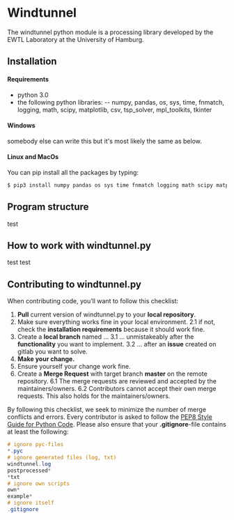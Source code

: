 # Windtunnel 
The windtunnel python module is a processing library developed by the EWTL Laboratory at the University of Hamburg. 

## Installation
#### Requirements
 - python 3.0 
 - the following python libraries:
 -- numpy, pandas, os, sys, time, fnmatch, logging, math, scipy, matplotlib, csv, tsp_solver, mpl_toolkits, tkinter

#### Windows
somebody else can write this but it's most likely the same as below.

#### Linux and MacOs
You can pip install all the packages by typing:
```sh
$ pip3 install numpy pandas os sys time fnmatch logging math scipy matplotlib csv tsp_solver mpl_toolkits tkinter 
```

## Program structure
test

## How to work with windtunnel.py
test test

## Contributing to windtunnel.py
When contributing code, you’ll want to follow this checklist:
1. **Pull** current version of windtunnel.py to your **local repository**.
2. Make sure everything works fine in your local environment.
2.1 if not, check the **installation requirements** because it should work fine.
3. Create a **local branch** named ...
3.1 ... unmistakeably after the **functionality** you want to implement.
3.2 ... after an **issue** created on gitlab you want to solve.
4. **Make your change.** 
5. Ensure yourself your change work fine. 
6. Create a **Merge Request** with target branch **master** on the remote repository. 
6.1 The merge requests are reviewed and accepted by the maintainers/owners. 
6.2 Contributors cannot accept their own merge requests. This also holds for the maintainers/owners.

By following this checklist, we seek to minimize the number of merge conflicts and errors. Every contributor is asked to follow the [PEP8 Style Guide for Python Code](https://www.python.org/dev/peps/pep-0008/). Please also ensure that your **.gitignore**-file contains at least the following:
```glsl
# ignore pyc-files
*.pyc
# ignore generated files (log, txt) 
windtunnel.log
postprocessed*
*txt
# ignore own scripts
own*
example*
# ignore itself
.gitignore
```
